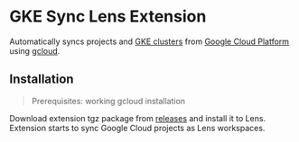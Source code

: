 # GKE Sync Lens Extension

Automatically syncs projects and [GKE clusters](https://cloud.google.com/kubernetes-engine) from [Google Cloud Platform](https://cloud.google.com) using [gcloud](https://cloud.google.com/sdk/gcloud).

## Installation

> Prerequisites: working gcloud installation

Download extension tgz package from [releases](https://github.com/jakolehm/lens-extension-gke-sync/releases) and install it to Lens. Extension starts to sync Google Cloud projects as Lens workspaces.
